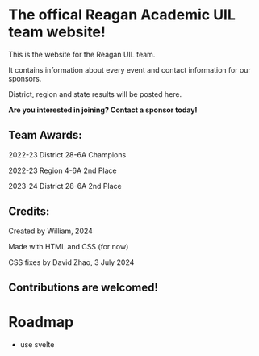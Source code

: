 # The offical Reagan Academic UIL team website!

This is the website for the Reagan UIL team.  

It contains information about every event and contact information for our sponsors.  

District, region and state results will be posted here.  

**Are you interested in joining? Contact a sponsor today!**

## Team Awards:

2022-23 District 28-6A Champions  

2022-23 Region 4-6A 2nd Place  

2023-24 District 28-6A 2nd Place  

## Credits:

Created by William, 2024

Made with HTML and CSS (for now)

CSS fixes by David Zhao, 3 July 2024

## Contributions are welcomed!

# Roadmap

- use svelte
